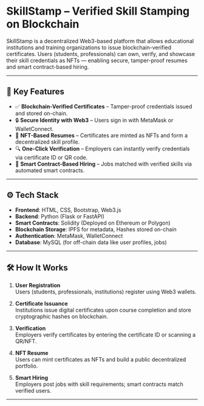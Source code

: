 
# SkillStamp – Verified Skill Stamping on Blockchain

SkillStamp is a decentralized Web3-based platform that allows educational institutions and training organizations to issue blockchain-verified certificates. Users (students, professionals) can own, verify, and showcase their skill credentials as NFTs — enabling secure, tamper-proof resumes and smart contract-based hiring.

---

## 🚀 Key Features

- ✅ **Blockchain-Verified Certificates** – Tamper-proof credentials issued and stored on-chain.
- 🔒 **Secure Identity with Web3** – Users sign in with MetaMask or WalletConnect.
- 🧾 **NFT-Based Resumes** – Certificates are minted as NFTs and form a decentralized skill profile.
- 🔍 **One-Click Verification** – Employers can instantly verify credentials via certificate ID or QR code.
- 🤖 **Smart Contract-Based Hiring** – Jobs matched with verified skills via automated smart contracts.

---

## ⚙️ Tech Stack

- **Frontend**: HTML, CSS, Bootstrap, Web3.js  
- **Backend**: Python (Flask or FastAPI)  
- **Smart Contracts**: Solidity (Deployed on Ethereum or Polygon)  
- **Blockchain Storage**: IPFS for metadata, Hashes stored on-chain  
- **Authentication**: MetaMask, WalletConnect  
- **Database**: MySQL (for off-chain data like user profiles, jobs)

---

## 🛠 How It Works

1. **User Registration**  
   Users (students, professionals, institutions) register using Web3 wallets.

2. **Certificate Issuance**  
   Institutions issue digital certificates upon course completion and store cryptographic hashes on blockchain.

3. **Verification**  
   Employers verify certificates by entering the certificate ID or scanning a QR/NFT.

4. **NFT Resume**  
   Users can mint certificates as NFTs and build a public decentralized portfolio.

5. **Smart Hiring**  
   Employers post jobs with skill requirements; smart contracts match verified users.

---


